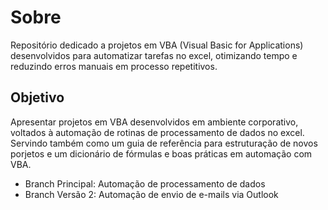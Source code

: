 # Sobre

Repositório dedicado a projetos  em VBA (Visual Basic for Applications) desenvolvidos para automatizar tarefas no excel, otimizando tempo e reduzindo erros manuais em processo repetitivos.

## Objetivo

Apresentar projetos em VBA desenvolvidos em ambiente corporativo, voltados à automação de rotinas de processamento de dados no excel. Servindo também como um guia de referência para estruturação de novos porjetos e um dicionário de fórmulas e boas práticas em automação com VBA.

- Branch Principal: Automação de processamento de dados
- Branch Versão 2: Automação de envio de e-mails via Outlook
